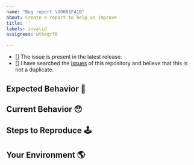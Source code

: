 ```yaml
---
name: "Bug report \U0001F41B"
about: Create a report to help us improve
title: ''
labels: invalid
assignees: wtkeqrf0

---
```


<!--You can create an issue only if you confirm the checkboxes below. To confirm, enter [x] into the check box-->

- [] The issue is present in the latest release.
- [] I have searched the [issues](https://github.com/while-act/hackathon-backend/issues) of this repository and believe that this is not a duplicate.

## Expected Behavior 🤔


## Current Behavior 😯


## Steps to Reproduce 🕹


## Your Environment 🌎
